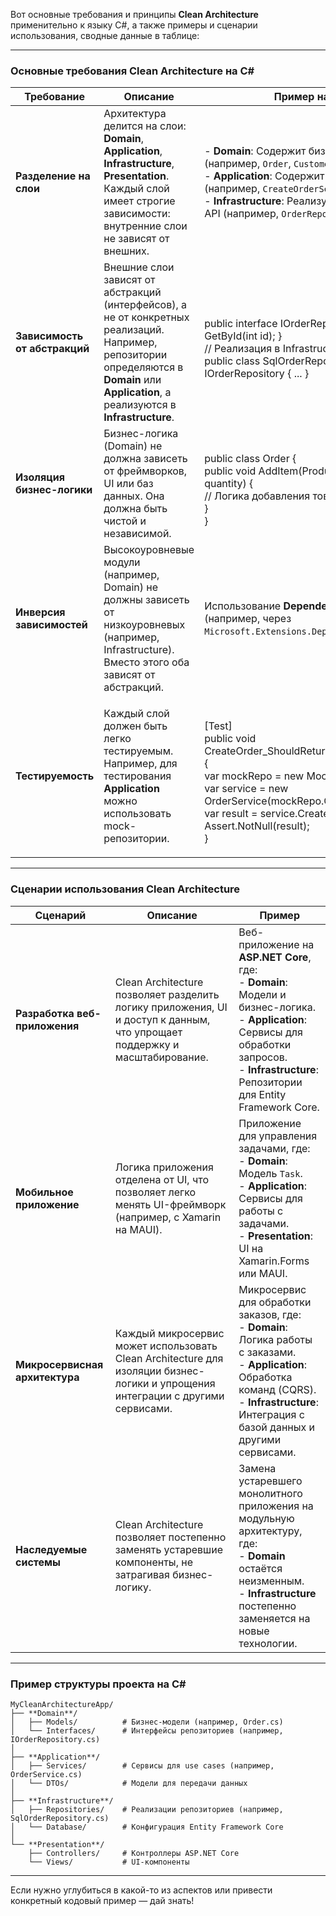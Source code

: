 Вот основные требования и принципы **Clean Architecture** применительно к языку C#, а также примеры и сценарии использования, сводные данные в таблице:

---

### **Основные требования Clean Architecture на C#**



| **Требование**               | **Описание**                                                                                                                                                                                                 | **Пример на C#**                                                                                                                                                                                                 |
|------------------------------|--------------------------------------------------------------------------------------------------------------------------------------------------------------------------------------------------------------|------------------------------------------------------------------------------------------------------------------------------------------------------------------------------------------------------------------|
| **Разделение на слои**       | Архитектура делится на слои: **Domain**, **Application**, **Infrastructure**, **Presentation**. Каждый слой имеет строгие зависимости: внутренние слои не зависят от внешних.                                      | - **Domain**: Содержит бизнес-логику (например, `Order`, `Customer`).<br>- **Application**: Содержит use cases (например, `CreateOrderService`).<br>- **Infrastructure**: Реализует доступ к БД, API (например, `OrderRepository`). |
| **Зависимость от абстракций**| Внешние слои зависят от абстракций (интерфейсов), а не от конкретных реализаций. Например, репозитории определяются в **Domain** или **Application**, а реализуются в **Infrastructure**.                          | <p><br>public interface IOrderRepository { Order GetById(int id); }<br>// Реализация в Infrastructure:<br>public class SqlOrderRepository : IOrderRepository { ... }</p>                                                                 |
| **Изоляция бизнес-логики**   | Бизнес-логика (Domain) не должна зависеть от фреймворков, UI или баз данных. Она должна быть чистой и независимой.                                                                                              | <p><br>public class Order {<br>    public void AddItem(Product product, int quantity) {<br>        // Логика добавления товара в заказ<br>    }<br>}</p>                                                                                     |
| **Инверсия зависимостей**    | Высокоуровневые модули (например, Domain) не должны зависеть от низкоуровневых (например, Infrastructure). Вместо этого оба зависят от абстракций.                                                              | Использование **Dependency Injection** (например, через `Microsoft.Extensions.DependencyInjection`).                                                                                                          |
| **Тестируемость**            | Каждый слой должен быть легко тестируемым. Например, для тестирования **Application** можно использовать mock-репозитории.                                                                                   | <p><br>[Test]<br>public void CreateOrder_ShouldReturnOrderId()<br>{<br>    var mockRepo = new Mock<IOrderRepository>();<br>    var service = new OrderService(mockRepo.Object);<br>    var result = service.CreateOrder(...);<br>    Assert.NotNull(result);<br>}</p> |

---

### **Сценарии использования Clean Architecture**



| **Сценарий**                     | **Описание**                                                                                                                                                                                                 | **Пример**                                                                                                                                                                                                       |
|-----------------------------------|--------------------------------------------------------------------------------------------------------------------------------------------------------------------------------------------------------------|------------------------------------------------------------------------------------------------------------------------------------------------------------------------------------------------------------------|
| **Разработка веб-приложения**     | Clean Architecture позволяет разделить логику приложения, UI и доступ к данным, что упрощает поддержку и масштабирование.                                                                                 | Веб-приложение на **ASP.NET Core**, где:<br>- **Domain**: Модели и бизнес-логика.<br>- **Application**: Сервисы для обработки запросов.<br>- **Infrastructure**: Репозитории для Entity Framework Core.                     |
| **Мобильное приложение**         | Логика приложения отделена от UI, что позволяет легко менять UI-фреймворк (например, с Xamarin на MAUI).                                                                                                   | Приложение для управления задачами, где:<br>- **Domain**: Модель `Task`.<br>- **Application**: Сервисы для работы с задачами.<br>- **Presentation**: UI на Xamarin.Forms или MAUI.                                      |
| **Микросервисная архитектура**    | Каждый микросервис может использовать Clean Architecture для изоляции бизнес-логики и упрощения интеграции с другими сервисами.                                                                             | Микросервис для обработки заказов, где:<br>- **Domain**: Логика работы с заказами.<br>- **Application**: Обработка команд (CQRS).<br>- **Infrastructure**: Интеграция с базой данных и другими сервисами. |
| **Наследуемые системы**           | Clean Architecture позволяет постепенно заменять устаревшие компоненты, не затрагивая бизнес-логику.                                                                                                       | Замена устаревшего монолитного приложения на модульную архитектуру, где:<br>- **Domain** остаётся неизменным.<br>- **Infrastructure** постепенно заменяется на новые технологии.                                    |

---

### **Пример структуры проекта на C#**
```
MyCleanArchitectureApp/
├── **Domain**/
│   ├── Models/          # Бизнес-модели (например, Order.cs)
│   └── Interfaces/      # Интерфейсы репозиториев (например, IOrderRepository.cs)
│
├── **Application**/
│   ├── Services/        # Сервисы для use cases (например, OrderService.cs)
│   └── DTOs/            # Модели для передачи данных
│
├── **Infrastructure**/
│   ├── Repositories/    # Реализации репозиториев (например, SqlOrderRepository.cs)
│   └── Database/        # Конфигурация Entity Framework Core
│
└── **Presentation**/
    ├── Controllers/     # Контроллеры ASP.NET Core
    └── Views/           # UI-компоненты
```

---

Если нужно углубиться в какой-то из аспектов или привести конкретный кодовый пример — дай знать!